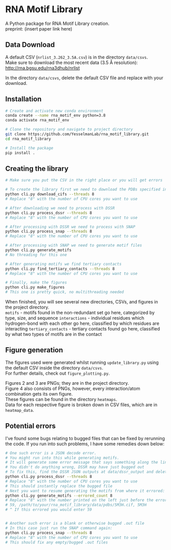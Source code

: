 # RNA Motif Library

A Python package for RNA Motif Library creation.<br>
preprint: (insert paper link here)

## Data Download

A default CSV (`nrlist_3.262_3.5A.csv`) is in the directory `data/csvs`.<br>
Make sure to download the most recent data (3.5 Å resolution):<br>
http://rna.bgsu.edu/rna3dhub/nrlist

In the directory `data/csvs`, delete the default CSV file and replace with your download.<br>

## Installation

```bash
# Create and activate new conda environment
conda create --name rna_motif_env python=3.8
conda activate rna_motif_env

# Clone the repository and navigate to project directory
git clone https://github.com/YesselmanLab/rna_motif_library.git
cd rna_motif_library

# Install the package
pip install .

```

## Creating the library

```bash
# Make sure you put the CSV in the right place or you will get errors

# To create the library first we need to download the PDBs specified in the CSV
python cli.py download_cifs --threads 8
# Replace "8" with the number of CPU cores you want to use

# After downloading we need to process with DSSR
python cli.py process_dssr --threads 8
# Replace "8" with the number of CPU cores you want to use

# After processing with DSSR we need to process with SNAP
python cli.py process_snap --threads 8
# Replace "8" with the number of CPU cores you want to use

# After processing with SNAP we need to generate motif files
python cli.py generate_motifs
# No threading for this one

# After generating motifs we find tertiary contacts
python cli.py find_tertiary_contacts --threads 8
# Replace "8" with the number of CPU cores you want to use

# Finally, make the figures
python cli.py make_figures
# This one is pretty quick, no multithreading needed


```

When finished, you will see several new directories, CSVs, and figures in the project directory. <br>
`motifs` - motifs found in the non-redundant set go here, categorized by type, size, and sequence
`interactions` - individual residues which hydrogen-bond with each other go here, classified by which residues are interacting
`tertiary_contacts` - tertiary contacts found go here, classified by what two types of motifs are in the contact

## Figure generation

The figures used were generated whilst running `update_library.py` using the default CSV inside the directory `data/csvs`.<br>
For further details, check out `figure_plotting.py`.

Figures 2 and 3 are PNGs; they are in the project directory.<br>
Figure 4 also consists of PNGs, however, every interaction/atom combination gets its own figure.<br>
These figures can be found in the directory `heatmaps`.<br>
Data for each respective figure is broken down in CSV files, which are in `heatmap_data`.<br>

## Potential errors

I've found some bugs relating to bugged files that can be fixed by rerunning the code.
If you run into such problems, I have some remedies down below:<br>

```bash
# One such error is a JSON decode error.
# You might run into this while generating motifs.
# It will generate some error message that says something along the lines of "expected a bracket"
# You didn't do anything wrong, DSSR may have just bugged out
# To fix this, find the DSSR JSON outputs at data/dssr_output and delete the erroring JSON, then run the following again:
python cli.py process_dssr --threads 8
# Replace "8" with the number of CPU cores you want to use
# This should instantly replace the bugged file
# Next you want to resume generating the motifs from where it errored:
python cli.py generate_motifs --errored_count 8
# Replace "8" with the number printed on the left just before the error in this type of line:
# 59, /path/to/your/rna_motif_library/data/pdbs/5M3H.cif, 5M3H
# ^ If this errored you would enter 59


# Another such error is a blank or otherwise bugged .out file
# In this case just run the SNAP command again:
python cli.py process_snap --threads 8
# Replace "8" with the number of CPU cores you want to use
# This should fix any empty/bugged .out files


```

